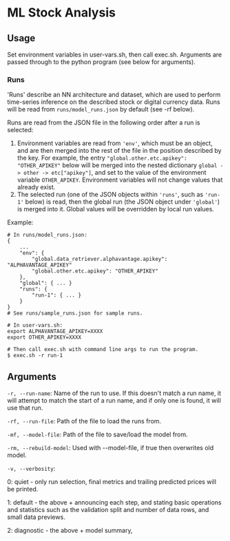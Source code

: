 # ML Stock Analysis
## Usage
Set environment variables in user-vars.sh, then call exec.sh. Arguments are passed through to the python program (see below for arguments).

### Runs
'Runs' describe an NN architecture and dataset, which are used to perform time-series inference on the described stock or digital currency data. Runs will be read from `runs/model_runs.json` by default (see -rf below).

Runs are read from the JSON file in the following order after a run is selected:
1. Environment variables are read from `'env'`, which must be an object, and are then merged into the rest of the file in the position described by the key. For example, the entry `"global.other.etc.apikey": "OTHER_APIKEY"` below will be merged into the nested dictionary `global -> other -> etc["apikey"]`, and set to the value of the environment variable `OTHER_APIKEY`. Environment variables will not change values that already exist.
2. The selected run (one of the JSON objects within `'runs'`, such as `'run-1'` below) is read, then the global run (the JSON object under `'global'`) is merged into it. Global values will be overridden by local run values.

Example:
```
# In runs/model_runs.json:
{
    ...
    "env": {
        "global.data_retriever.alphavantage.apikey": "ALPHAVANTAGE_APIKEY"
        "global.other.etc.apikey": "OTHER_APIKEY"
    },
    "global": { ... }
    "runs": {
        "run-1": { ... }
    }
}
# See runs/sample_runs.json for sample runs.

# In user-vars.sh:
export ALPHAVANTAGE_APIKEY=XXXX
export OTHER_APIKEY=XXXX

# Then call exec.sh with command line args to run the program.
$ exec.sh -r run-1
```
## Arguments
`-r, --run-name`: Name of the run to use. If this doesn't match a run name, it will attempt to match the start of a run name, and if only one is found, it will use that run.

`-rf, --run-file`: Path of the file to load the runs from.

`-mf, --model-file`: Path of the file to save/load the model from.

`-rm, --rebuild-model`: Used with --model-file, if true then overwrites old model.

`-v, --verbosity`: 

0: quiet - only run selection, final metrics and trailing predicted prices will be printed.

1: default - the above + announcing each step, and stating basic operations and statistics such as the validation split and number of data rows, and small data previews.

2: diagnostic - the above + model summary, 